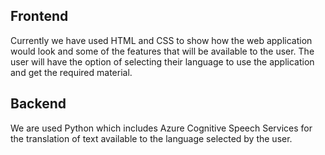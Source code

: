 ## Frontend
Currently we have used HTML and CSS to show how the web application would look and some of the features that will be available to the user. The user will have the option of selecting their language to use the application and get the required material.

## Backend
We are used Python which includes Azure Cognitive Speech Services for the translation of text available to the language selected by the user.